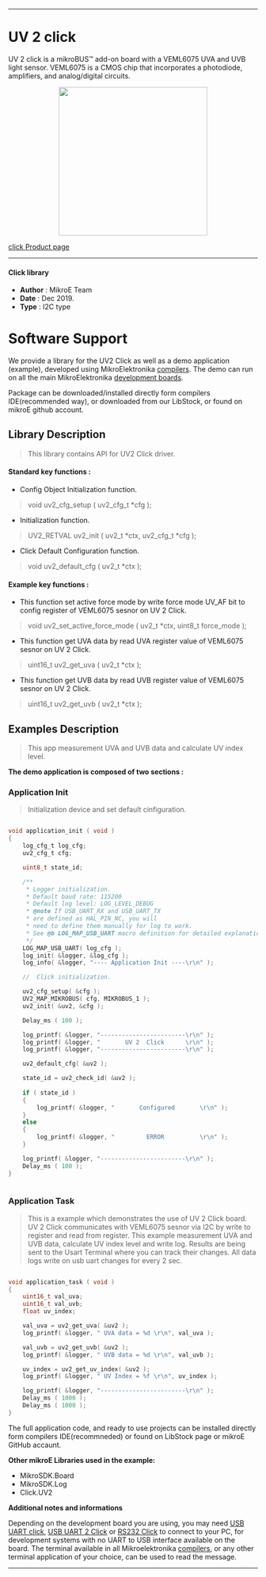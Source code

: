 
---
# UV 2  click

UV 2 click is a mikroBUS™ add-on board with a VEML6075 UVA and UVB light sensor. VEML6075 is a CMOS chip that incorporates a photodiode, amplifiers, and analog/digital circuits.

<p align="center">
  <img src="https://download.mikroe.com/images/click_for_ide/uv2_click.png" height=300px>
</p>

[click Product page](https://www.mikroe.com/uv2-click)

---


#### Click library 

- **Author**        : MikroE Team
- **Date**          : Dec 2019.
- **Type**          : I2C type


# Software Support

We provide a library for the UV2 Click 
as well as a demo application (example), developed using MikroElektronika 
[compilers](https://shop.mikroe.com/compilers). 
The demo can run on all the main MikroElektronika [development boards](https://shop.mikroe.com/development-boards).

Package can be downloaded/installed directly form compilers IDE(recommended way), or downloaded from our LibStock, or found on mikroE github account. 

## Library Description

> This library contains API for UV2 Click driver.

#### Standard key functions :

- Config Object Initialization function.
> void uv2_cfg_setup ( uv2_cfg_t *cfg ); 
 
- Initialization function.
> UV2_RETVAL uv2_init ( uv2_t *ctx, uv2_cfg_t *cfg );

- Click Default Configuration function.
> void uv2_default_cfg ( uv2_t *ctx );


#### Example key functions :

- This function set active force mode by write force mode UV_AF bit to config register of VEML6075 sesnor on UV 2 Click.
> void uv2_set_active_force_mode ( uv2_t *ctx, uint8_t force_mode );
 
- This function get UVA data by read UVA register value of VEML6075 sesnor on UV 2 Click.
> uint16_t uv2_get_uva ( uv2_t *ctx );

- This function get UVB data by read UVB register value of VEML6075 sesnor on UV 2 Click.
> uint16_t uv2_get_uvb ( uv2_t *ctx );

## Examples Description

> This app measurement UVA and UVB data and calculate UV index level.

**The demo application is composed of two sections :**

### Application Init 

> Initialization device and set default cinfiguration.

```c

void application_init ( void )
{
    log_cfg_t log_cfg;
    uv2_cfg_t cfg;

    uint8_t state_id;

    /** 
     * Logger initialization.
     * Default baud rate: 115200
     * Default log level: LOG_LEVEL_DEBUG
     * @note If USB_UART_RX and USB_UART_TX 
     * are defined as HAL_PIN_NC, you will 
     * need to define them manually for log to work. 
     * See @b LOG_MAP_USB_UART macro definition for detailed explanation.
     */
    LOG_MAP_USB_UART( log_cfg );
    log_init( &logger, &log_cfg );
    log_info( &logger, "---- Application Init ----\r\n" );

    //  Click initialization.

    uv2_cfg_setup( &cfg );
    UV2_MAP_MIKROBUS( cfg, MIKROBUS_1 );
    uv2_init( &uv2, &cfg );

    Delay_ms ( 100 );

    log_printf( &logger, "------------------------\r\n" );
    log_printf( &logger, "       UV 2  Click      \r\n" );
    log_printf( &logger, "------------------------\r\n" );

    uv2_default_cfg( &uv2 );

    state_id = uv2_check_id( &uv2 );
    
    if ( state_id )
    {
        log_printf( &logger, "       Configured       \r\n" );
    }
    else
    {
        log_printf( &logger, "         ERROR          \r\n" );
    }

    log_printf( &logger, "------------------------\r\n" );
    Delay_ms ( 100 );
}
  
```

### Application Task

> This is a example which demonstrates the use of UV 2 Click board.
> UV 2 Click communicates with VEML6075 sesnor via I2C by write to register and read from register.
> This example measurement UVA and UVB data, calculate UV index level and write log.
> Results are being sent to the Usart Terminal where you can track their changes.
> All data logs write on usb uart changes for every 2 sec.

```c

void application_task ( void )
{
    uint16_t val_uva;
    uint16_t val_uvb;
    float uv_index;

    val_uva = uv2_get_uva( &uv2 );
    log_printf( &logger, " UVA data = %d \r\n", val_uva );

    val_uvb = uv2_get_uvb( &uv2 );
    log_printf( &logger, " UVB data = %d \r\n", val_uvb );

    uv_index = uv2_get_uv_index( &uv2 );
    log_printf( &logger, " UV Index = %f \r\n", uv_index );

    log_printf( &logger, "------------------------\r\n" );
    Delay_ms ( 1000 );
    Delay_ms ( 1000 );
}  

```

The full application code, and ready to use projects can be  installed directly form compilers IDE(recommneded) or found on LibStock page or mikroE GitHub accaunt.

**Other mikroE Libraries used in the example:** 

- MikroSDK.Board
- MikroSDK.Log
- Click.UV2

**Additional notes and informations**

Depending on the development board you are using, you may need 
[USB UART click](https://shop.mikroe.com/usb-uart-click), 
[USB UART 2 Click](https://shop.mikroe.com/usb-uart-2-click) or 
[RS232 Click](https://shop.mikroe.com/rs232-click) to connect to your PC, for 
development systems with no UART to USB interface available on the board. The 
terminal available in all Mikroelektronika 
[compilers](https://shop.mikroe.com/compilers), or any other terminal application 
of your choice, can be used to read the message.



---
